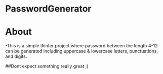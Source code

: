 # PasswordGenerator


# About
-This is a simple tkinter project where password between the length 4-12 can be generated including uppercase & lowercase letters, punctuations, and digits.

##Dont expect something really great ;) 
